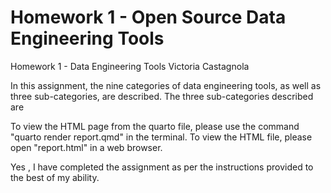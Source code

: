 # Homework 1 - Open Source Data Engineering Tools
Homework 1 - Data Engineering Tools
    Victoria Castagnola

In this assignment,  the nine categories of data engineering tools, as well as three sub-categories, are described. The three sub-categories described are 



To view the HTML page from the quarto file, please use the command "quarto render report.qmd" in the terminal. To view the HTML file, please open "report.html" in a web browser.

Yes , I have completed the assignment as per the instructions provided to the best of my ability. 

